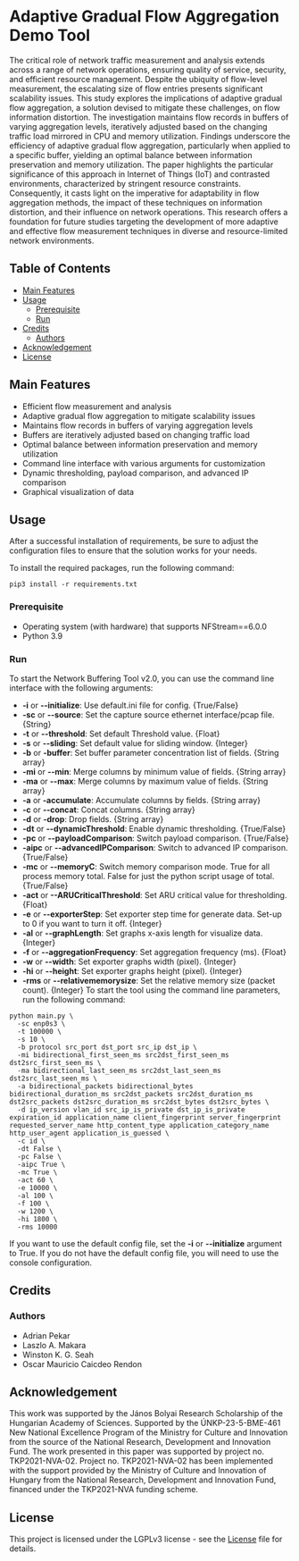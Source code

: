 # Adaptive Gradual Flow Aggregation Demo Tool
The critical role of network traffic measurement and analysis extends across a range of network operations, ensuring quality of service, security, and efficient resource management. Despite the ubiquity of flow-level measurement, the escalating size of flow entries presents significant scalability issues. This study explores the implications of adaptive gradual flow aggregation, a solution devised to mitigate these challenges, on flow information distortion. The investigation maintains flow records in buffers of varying aggregation levels, iteratively adjusted based on the changing traffic load mirrored in CPU and memory utilization. Findings underscore the efficiency of adaptive gradual flow aggregation, particularly when applied to a specific buffer, yielding an optimal balance between information preservation and memory utilization. The paper highlights the particular significance of this approach in Internet of Things (IoT) and contrasted environments, characterized by stringent resource constraints. Consequently, it casts light on the imperative for adaptability in flow aggregation methods, the impact of these techniques on information distortion, and their influence on network operations. This research offers a foundation for future studies targeting the development of more adaptive and effective flow measurement techniques in diverse and resource-limited network environments.

## Table of Contents
* [Main Features](#main-features)
* [Usage](#usage)
    * [Prerequisite](#prerequisite)
    * [Run](#run)
* [Credits](#credits)
  * [Authors](#authors)
* [Acknowledgement](#acknowledgement)
* [License](#license)

## Main Features
- Efficient flow measurement and analysis
- Adaptive gradual flow aggregation to mitigate scalability issues
- Maintains flow records in buffers of varying aggregation levels
- Buffers are iteratively adjusted based on changing traffic load
- Optimal balance between information preservation and memory utilization
- Command line interface with various arguments for customization
- Dynamic thresholding, payload comparison, and advanced IP comparison
- Graphical visualization of data

## Usage
After a successful installation of requirements, be sure to adjust the configuration files to ensure that the solution works for your needs.

To install the required packages, run the following command:

```
pip3 install -r requirements.txt
```

### Prerequisite
- Operating system (with hardware) that supports NFStream==6.0.0
- Python 3.9

### Run
To start the Network Buffering Tool v2.0, you can use the command line interface with the following arguments:

- **-i** or **--initialize**: Use default.ini file for config. {True/False}
- **-sc** or **--source**: Set the capture source ethernet interface/pcap file. {String}
- **-t** or **--threshold**: Set default Threshold value. {Float}
- **-s** or **--sliding**: Set default value for sliding window. {Integer}
- **-b** or **-buffer**: Set buffer parameter concentration list of fields. {String array}
- **-mi** or **--min**: Merge columns by minimum value of fields. {String array}
- **-ma** or **--max**: Merge columns by maximum value of fields. {String array}
- **-a** or **-accumulate**: Accumulate columns by fields. {String array}
- **-c** or **--concat**: Concat columns. {String array}
- **-d** or **-drop**: Drop fields. {String array}
- **-dt** or **--dynamicThreshold**: Enable dynamic thresholding. {True/False}
- **-pc** or **--payloadComparison**: Switch payload comparison. {True/False}
- **-aipc** or **--advancedIPComparison**: Switch to advanced IP comparison. {True/False}
- **-mc** or **--memoryC**: Switch memory comparison mode. True for all process memory total. False for just the python script usage of total. {True/False}
- **-act** or **--ARUCriticalThreshold**: Set ARU critical value for thresholding. {Float}
- **-e** or **--exporterStep**: Set exporter step time for generate data. Set-up to 0 if you want to turn it off. {Integer}
- **-al** or **--graphLength**: Set graphs x-axis length for visualize data. {Integer}
- **-f** or **--aggregationFrequency**: Set aggregation frequency (ms). {Float}
- **-w** or **--width**: Set exporter graphs width (pixel). {Integer}
- **-hi** or **--height**: Set exporter graphs height (pixel). {Integer}
- **-rms** or **--relativememorysize**: Set the relative memory size (packet count). {Integer}
To start the tool using the command line parameters, run the following command:

```
python main.py \
  -sc enp0s3 \
  -t 100000 \
  -s 10 \
  -b protocol src_port dst_port src_ip dst_ip \
  -mi bidirectional_first_seen_ms src2dst_first_seen_ms dst2src_first_seen_ms \
  -ma bidirectional_last_seen_ms src2dst_last_seen_ms dst2src_last_seen_ms \
  -a bidirectional_packets bidirectional_bytes bidirectional_duration_ms src2dst_packets src2dst_duration_ms dst2src_packets dst2src_duration_ms src2dst_bytes dst2src_bytes \
  -d ip_version vlan_id src_ip_is_private dst_ip_is_private expiration_id application_name client_fingerprint server_fingerprint requested_server_name http_content_type application_category_name http_user_agent application_is_guessed \
  -c id \
  -dt False \
  -pc False \
  -aipc True \
  -mc True \
  -act 60 \
  -e 10000 \
  -al 100 \
  -f 100 \
  -w 1200 \
  -hi 1800 \
  -rms 10000
```

If you want to use the default config file, set the **-i** or **--initialize** argument to True. If you do not have the default config file, you will need to use the console configuration.

## Credits
### Authors
* Adrian Pekar
* Laszlo A. Makara
* Winston K. G. Seah
* Oscar Mauricio Caicdeo Rendon

## Acknowledgement
This work was supported by the János Bolyai Research Scholarship of the Hungarian Academy of Sciences. 
Supported by the ÚNKP-23-5-BME-461 New National Excellence Program of the Ministry for Culture and Innovation from the source of the National Research, Development and Innovation Fund. 
The work presented in this paper was supported by project no. TKP2021-NVA-02. Project no. TKP2021-NVA-02 has been implemented with the support provided by the Ministry of Culture and Innovation of Hungary from the National Research, Development and Innovation Fund, financed under the TKP2021-NVA funding scheme.
## License
This project is licensed under the LGPLv3 license - see the [License](LICENSE) file for details.
